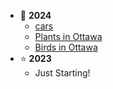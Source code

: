 - 🥰 **2024**
	- [cars](2024/cars.md)
    - [Plants in Ottawa](2024/plants.md)
    - [Birds in Ottawa](2024/birds.md)
- ⭐️ **2023**
    - Just Starting!